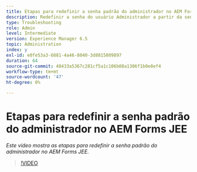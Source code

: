 ```yaml
---
title: Etapas para redefinir a senha padrão do administrador no AEM Forms JEE
description: Redefinir a senha do usuário Administrador a partir da senha padrão
type: Troubleshooting
role: Admin
level: Intermediate
version: Experience Manager 6.5
topic: Administration
index: y
exl-id: e0fe53a3-6881-4a46-8040-3d8815809897
duration: 64
source-git-commit: 48433a5367c281cf5a1c106b08a1306f1b0e8ef4
workflow-type: tm+mt
source-wordcount: '47'
ht-degree: 0%

---
```


# Etapas para redefinir a senha padrão do administrador no AEM Forms JEE

*Este vídeo mostra as etapas para redefinir a senha padrão do administrador no AEM Forms JEE.*

>[!VIDEO](https://video.tv.adobe.com/v/335541?quality=12&learn=on)
